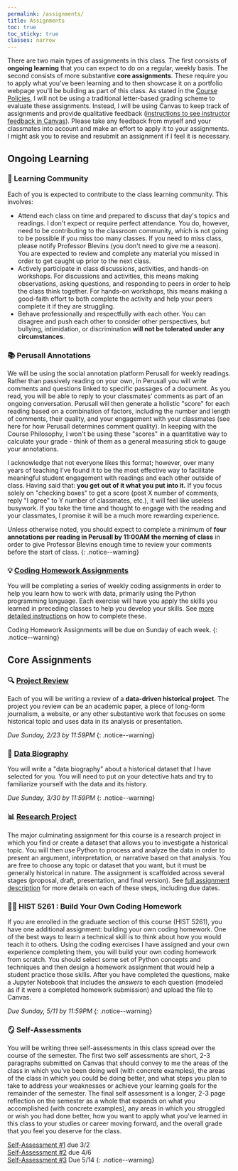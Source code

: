 ```yaml
---
permalink: /assignments/
title: Assignments
toc: true
toc_sticky: true
classes: narrow
---
```


There are two main types of assignments in this class. The first consists of **ongoing learning** that you can expect to do on a regular, weekly basis. The second consists of more substantive **core assignments**. These require you to apply what you've been learning and to then showcase it on a portfolio webpage you'll be building as part of this class. As stated in the [Course Policies]({{site.baseurl}}/about/), I will not be using a traditional letter-based grading scheme to evaluate these assignments. Instead, I will be using Canvas to keep track of assignments and provide qualitative feedback ([instructions to see instructor feedback in Canvas](https://community.canvaslms.com/t5/Student-Guide/How-do-I-view-assignment-comments-from-my-instructor/ta-p/283)). Please take any feedback from myself and your classmates into account and make an effort to apply it to your assignments. I might ask you to revise and resubmit an assignment if I feel it is necessary.

## Ongoing Learning

### 🙋 Learning Community

Each of you is expected to contribute to the class learning community. This involves:

- Attend each class on time and prepared to discuss that day's topics and readings. I don't expect or require perfect attendance. You do, however, need to be contributing to the classroom community, which is not going to be possible if you miss too many classes. If you need to miss class, please notify Professor Blevins (you don't need to give me a reason). You are expected to review and complete any material you missed in order to get caught up prior to the next class.
- Actively participate in class discussions, activities, and hands-on workshops. For discussions and activities, this means making observations, asking questions, and responding to peers in order to help the class think together. For hands-on workshops, this means making a good-faith effort to both complete the activity and help your peers complete it if they are struggling.
- Behave professionally and respectfully with each other. You can disagree and push each other to consider other perspectives, but bullying, intimidation, or discrimination **will not be tolerated under any circumstances**.

### 📚 Perusall Annotations

We will be using the social annotation platform Perusall for weekly readings. Rather than passively reading on your own, in Perusall you will write comments and questions linked to specific passages of a document. As you read, you will be able to reply to your classmates’ comments as part of an ongoing conversation. Perusall will then generate a holistic "score" for each reading based on a combination of factors, including the number and length of comments, their quality, and your engagement with your classmates (see here for how Perusall determines comment quality). In keeping with the Course Philosophy, I won't be using these "scores" in a quantitative way to calculate your grade - think of them as a general measuring stick to gauge your annotations.

I acknowledge that not everyone likes this format; however, over many years of teaching I've found it to be the most effective way to facilitate meaningful student engagement with readings and each other outside of class. Having said that: **you get out of it what you put into it.** If you focus solely on "checking boxes" to get a score (post X number of comments, reply "I agree" to Y number of classmates, etc.), it will feel like useless busywork. If you take the time and thought to engage with the reading and your classmates, I promise it will be a much more rewarding experience.

Unless otherwise noted, you should expect to complete a minimum of **four annotations per reading in Perusall by 11:00AM the morning of class** in order to give Professor Blevins enough time to review your comments before the start of class.
{: .notice--warning}

### 💡 [Coding Homework Assignments]({{site.baseurl}}/assignments/coding-homework)

You will be completing a series of weekly coding assignments in order to help you learn how to work with data, primarily using the Python programming language. Each exercise will have you apply the skills you learned in preceding classes to help you develop your skills. See [more detailed instructions]({{site.baseurl}}/assignments/coding-homework) on how to complete these.

Coding Homework Assignments will be due on Sunday of each week.
{: .notice--warning}

## Core Assignments

### 🔍 [Project Review]({{site.baseurl}}/assignments/project-review)

Each of you will be writing a review of a **data-driven historical project**. The project you review can be an academic paper, a piece of long-form journalism, a website, or any other substantive work that focuses on some historical topic and uses data in its analysis or presentation.

_Due Sunday, 2/23 by 11:59PM_
{: .notice--warning}

### 📝 [Data Biography]({{site.baseurl}}/assignments/data-biography)

You will write a "data biography" about a historical dataset that I have selected for you. You will need to put on your detective hats and try to familiarize yourself with the data and its history.

_Due Sunday, 3/30 by 11:59PM_
{: .notice--warning}

### 📊 [Research Project]({{site.baseurl}}/assignments/research-project)

The major culminating assignment for this course is a research project in which you find or create a dataset that allows you to investigate a historical topic. You will then use Python to process and analyze the data in order to present an argument, interpretation, or narrative based on that analysis. You are free to choose any topic or dataset that you want, but it must be generally historical in nature. The assignment is scaffolded across several stages (proposal, draft, presentation, and final version). See [full assignment description]({{site.baseurl}}/assignments/research-project) for more details on each of these steps, including due dates.

### 🧑‍🏫 HIST 5261 : Build Your Own Coding Homework

If you are enrolled in the graduate section of this course (HIST 5261), you have one additional assignment: building your own coding homework. One of the best ways to learn a technical skill is to think about how you would teach it to others. Using the coding exercises I have assigned and your own experience completing them, you will build your own coding homework from scratch. You should select some set of Python concepts and techniques and then design a homework assignment that would help a student practice those skills. After you have completed the questions, make a Jupyter Notebook that includes the _answers_ to each question (modeled as if it were a completed homework submission) and upload the file to Canvas.

_Due Sunday, 5/11 by 11:59PM_
{: .notice--warning}

### 🪞 Self-Assessments

You will be writing three self-assessments in this class spread over the course of the semester. The first two self assessments are short, 2-3 paragraphs submitted on Canvas that should convey to me the areas of the class in which you've been doing well (with concrete examples), the areas of the class in which you could be doing better, and what steps you plan to take to address your weaknesses or achieve your learning goals for the remainder of the semester. The final self assessment is a longer, 2-3 page reflection on the semester as a whole that expands on what you accomplished (with concrete examples), any areas in which you struggled or wish you had done better, how you want to apply what you've learned in this class to your studies or career moving forward, and the overall grade that you feel you deserve for the class.

[Self-Assessment #1]() due 3/2<br>
[Self-Assessment #2]() due 4/6<br>
[Self-Assessment #3]() Due 5/14
{: .notice--warning}
